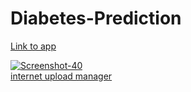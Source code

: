 # Diabetes-Prediction
[Link to app](https://diabetes-prediction49.herokuapp.com/)

<a href="https://ibb.co/kX3nhTR"><img src="https://i.ibb.co/89z3jwW/Screenshot-40.png" alt="Screenshot-40" border="0"></a><br /><a target='_blank' href='https://imgbb.com/'>internet upload manager</a><br />
